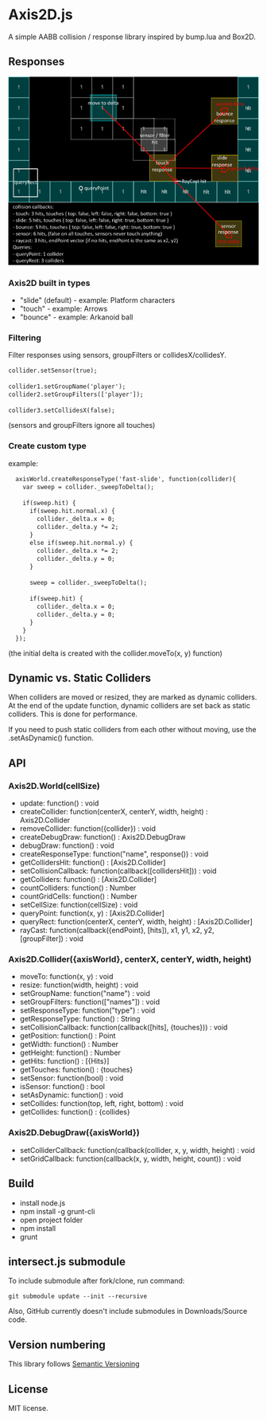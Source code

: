 # Axis2D.js

A simple AABB collision / response library inspired by bump.lua and Box2D.

## Responses

![collisions/queries](https://raw.githubusercontent.com/einarkristjan/Axis2D.js/dev/img/collisions-queries.png)

### Axis2D built in types
* "slide" (default) - example: Platform characters
* "touch" - example: Arrows
* "bounce" - example: Arkanoid ball

### Filtering

Filter responses using sensors, groupFilters or collidesX/collidesY.

    collider.setSensor(true);

    collider1.setGroupName('player');
    collider2.setGroupFilters(['player']);

    collider3.setCollidesX(false);

(sensors and groupFilters ignore all touches)

### Create custom type

example:

      axisWorld.createResponseType('fast-slide', function(collider){
        var sweep = collider._sweepToDelta();

        if(sweep.hit) {
          if(sweep.hit.normal.x) {
            collider._delta.x = 0;
            collider._delta.y *= 2;
          }
          else if(sweep.hit.normal.y) {
            collider._delta.x *= 2;
            collider._delta.y = 0;
          }

          sweep = collider._sweepToDelta();

          if(sweep.hit) {
            collider._delta.x = 0;
            collider._delta.y = 0;
          }
        }
      });

(the initial delta is created with the collider.moveTo(x, y) function)

## Dynamic vs. Static Colliders

When colliders are moved or resized, they are marked as dynamic colliders. At the end of the update function, dynamic colliders are set back as static colliders. This is done for performance.

If you need to push static colliders from each other without moving, use the .setAsDynamic() function.

## API

### Axis2D.World(cellSize)
* update: function() : void
* createCollider: function(centerX, centerY, width, height) : Axis2D.Collider
* removeCollider: function({collider}) : void
* createDebugDraw: function() : Axis2D.DebugDraw
* debugDraw: function() : void
* createResponseType: function("name", response()) : void
* getCollidersHit: function() : [Axis2D.Collider]
* setCollisionCallback: function(callback([collidersHit])) : void
* getColliders: function() : [Axis2D.Collider]
* countColliders: function() : Number
* countGridCells: function() : Number
* setCellSize: function(cellSize) : void
* queryPoint: function(x, y) : [Axis2D.Collider]
* queryRect: function(centerX, centerY, width, height) : [Axis2D.Collider]
* rayCast: function(callback({endPoint}, [hits]), x1, y1, x2, y2, [groupFilter]) : void

### Axis2D.Collider({axisWorld}, centerX, centerY, width, height)
* moveTo: function(x, y) : void
* resize: function(width, height) : void
* setGroupName: function("name") : void
* setGroupFilters: function(["names"]) : void
* setResponseType: function("type") : void
* getResponseType: function() : String
* setCollisionCallback: function(callback([hits], {touches})) : void
* getPosition: function() : Point
* getWidth: function() : Number
* getHeight: function() : Number
* getHits: function() : [{Hits}]
* getTouches: function() : {touches}
* setSensor: function(bool) : void
* isSensor: function() : bool
* setAsDynamic: function() : void
* setCollides: function(top, left, right, bottom) : void
* getCollides: function() : {collides}

### Axis2D.DebugDraw({axisWorld})
* setColliderCallback: function(callback(collider, x, y, width, height) : void
* setGridCallback: function(callback(x, y, width, height, count)) : void

## Build

* install node.js
* npm install -g grunt-cli
* open project folder
* npm install
* grunt

## intersect.js submodule

To include submodule after fork/clone, run command:

    git submodule update --init --recursive

Also, GitHub currently doesn't include submodules in Downloads/Source code.

## Version numbering

This library follows [Semantic Versioning](http://semver.org/)

## License

MIT license.
